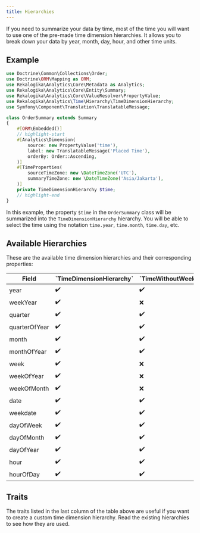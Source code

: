 ```yaml
---
title: Hierarchies
---
```


If you need to summarize your data by time, most of the time you will want to
use one of the pre-made time dimension hierarchies. It allows you to break
down your data by year, month, day, hour, and other time units.

## Example

```php
use Doctrine\Common\Collections\Order;
use Doctrine\ORM\Mapping as ORM;
use Rekalogika\Analytics\Core\Metadata as Analytics;
use Rekalogika\Analytics\Core\Entity\Summary;
use Rekalogika\Analytics\Core\ValueResolver\PropertyValue;
use Rekalogika\Analytics\Time\Hierarchy\TimeDimensionHierarchy;
use Symfony\Component\Translation\TranslatableMessage;

class OrderSummary extends Summary
{
    #[ORM\Embedded()]
    // highlight-start
    #[Analytics\Dimension(
        source: new PropertyValue('time'),
        label: new TranslatableMessage('Placed Time'),
        orderBy: Order::Ascending,
    )]
    #[TimeProperties(
        sourceTimeZone: new \DateTimeZone('UTC'),
        summaryTimeZone: new \DateTimeZone('Asia/Jakarta'),
    )]
    private TimeDimensionHierarchy $time;
    // highlight-end
}
```

In this example, the property `$time` in the `OrderSummary` class will be
summarized into the `TimeDimensionHierarchy` hierarchy. You will be able to
select the time using the notation `time.year`, `time.month`, `time.day`, etc.

## Available Hierarchies

These are the available time dimension hierarchies and their corresponding
properties:

<table>
<thead>
<tr>
<th>Field</th>
<th class="text-vertical">`TimeDimensionHierarchy`</th>
<th class="text-vertical">`TimeWithoutWeekDimensionHierarchy`</th>
<th class="text-vertical">`DateDimensionHierarchy`</th>
<th class="text-vertical">`DateWithoutWeekDimensionHierarchy`</th>
<th>Trait</th>
</tr>
</thead>

<tbody>

<!-- year -->

<tr>
<td>year</td>
<td>✔️</td>
<td>✔️</td>
<td>✔️</td>
<td>✔️</td>
<td>`YearTrait`</td>
</tr>

<!-- weekYear -->

<tr>
<td>weekYear</td>
<td>✔️</td>
<td>❌</td>
<td>✔️</td>
<td>❌</td>
<td>`WeekYearTrait`</td>
</tr>

<!-- quarter -->

<tr>
<td>quarter</td>
<td>✔️</td>
<td>✔️</td>
<td>✔️</td>
<td>✔️</td>
<td rowspan="2">`QuarterTrait`</td>
</tr>

<tr>
<td>quarterOfYear</td>
<td>✔️</td>
<td>✔️</td>
<td>✔️</td>
<td>✔️</td>
</tr>

<!-- month -->

<tr>
<td>month</td>
<td>✔️</td>
<td>✔️</td>
<td>✔️</td>
<td>✔️</td>
<td rowspan="2">`MonthTrait`</td>
</tr>

<tr>
<td>monthOfYear</td>
<td>✔️</td>
<td>✔️</td>
<td>✔️</td>
<td>✔️</td>
</tr>

<!-- week -->

<tr>
<td>week</td>
<td>✔️</td>
<td>❌</td>
<td>✔️</td>
<td>❌</td>
<td rowspan="3">`WeekTrait`</td>
</tr>

<tr>
<td>weekOfYear</td>
<td>✔️</td>
<td>❌</td>
<td>✔️</td>
<td>❌</td>
</tr>

<tr>
<td>weekOfMonth</td>
<td>✔️</td>
<td>❌</td>
<td>✔️</td>
<td>❌</td>
</tr>

<!-- date -->

<tr>
<td>date</td>
<td>✔️</td>
<td>✔️</td>
<td>✔️</td>
<td>✔️</td>
<td rowspan="5">`DayTrait`</td>
</tr>

<tr>
<td>weekdate</td>
<td>✔️</td>
<td>✔️</td>
<td>✔️</td>
<td>✔️</td>
</tr>
<tr>
<td>dayOfWeek</td>
<td>✔️</td>
<td>✔️</td>
<td>✔️</td>
<td>✔️</td>
</tr>
<tr>
<td>dayOfMonth</td>
<td>✔️</td>
<td>✔️</td>
<td>✔️</td>
<td>✔️</td>
</tr>
<tr>
<td>dayOfYear</td>
<td>✔️</td>
<td>✔️</td>
<td>✔️</td>
<td>✔️</td>
</tr>

<!-- hour -->

<tr>
<td>hour</td>
<td>✔️</td>
<td>✔️</td>
<td>❌</td>
<td>❌</td>
<td rowspan="2">`HourTrait`</td>
</tr>

<tr>
<td>hourOfDay</td>
<td>✔️</td>
<td>✔️</td>
<td>❌</td>
<td>❌</td>
</tr>

</tbody>

</table>

## Traits

The traits listed in the last column of the table above are useful if you
want to create a custom time dimension hierarchy. Read the existing hierarchies
to see how they are used.